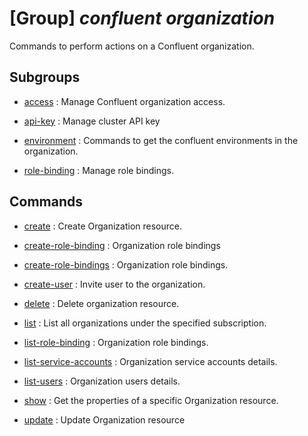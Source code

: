 # [Group] _confluent organization_

Commands to perform actions on a Confluent organization.

## Subgroups

- [access](/Commands/confluent/organization/access/readme.md)
: Manage Confluent organization access.

- [api-key](/Commands/confluent/organization/api-key/readme.md)
: Manage cluster API key

- [environment](/Commands/confluent/organization/environment/readme.md)
: Commands to get the confluent environments in the organization.

- [role-binding](/Commands/confluent/organization/role-binding/readme.md)
: Manage role bindings.

## Commands

- [create](/Commands/confluent/organization/_create.md)
: Create Organization resource.

- [create-role-binding](/Commands/confluent/organization/_create-role-binding.md)
: Organization role bindings

- [create-role-bindings](/Commands/confluent/organization/_create-role-bindings.md)
: Organization role bindings.

- [create-user](/Commands/confluent/organization/_create-user.md)
: Invite user to the organization.

- [delete](/Commands/confluent/organization/_delete.md)
: Delete organization resource.

- [list](/Commands/confluent/organization/_list.md)
: List all organizations under the specified subscription.

- [list-role-binding](/Commands/confluent/organization/_list-role-binding.md)
: Organization role bindings.

- [list-service-accounts](/Commands/confluent/organization/_list-service-accounts.md)
: Organization service accounts details.

- [list-users](/Commands/confluent/organization/_list-users.md)
: Organization users details.

- [show](/Commands/confluent/organization/_show.md)
: Get the properties of a specific Organization resource.

- [update](/Commands/confluent/organization/_update.md)
: Update Organization resource
